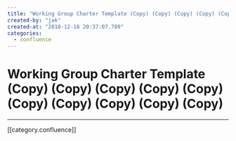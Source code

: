 ```yaml
---
title: "Working Group Charter Template (Copy) (Copy) (Copy) (Copy) (Copy) (Copy) (Copy) (Copy) (Copy) (Copy)"
created-by: "jak"
created-at: "2018-12-18 20:37:07.789"
categories:
  - confluence
---
```


# Working Group Charter Template (Copy) (Copy) (Copy) (Copy) (Copy) (Copy) (Copy) (Copy) (Copy) (Copy)


---

[[category.confluence]]
